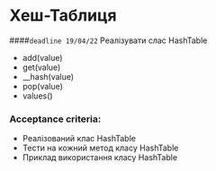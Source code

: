 # Хеш-Таблиця
####`deadline 19/04/22`
Реалізувати слас HashTable
 - add(value)
 - get(value)
 - __hash(value)
 - pop(value) 
 - values() 



### Acceptance criteria:
- Реалізований клас HashTable
- Тести на кожний метод класу HashTable
- Приклад використання класу HashTable
